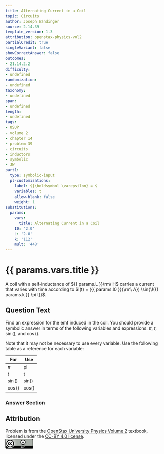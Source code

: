 ```yaml
---
title: Alternating Current in a Coil
topic: Circuits
author: Joseph Wandinger
source: 2.14.39
template_version: 1.3
attribution: openstax-physics-vol2
partialCredit: true
singleVariant: false
showCorrectAnswer: false
outcomes:
- 21.14.2.2
difficulty:
- undefined
randomization:
- undefined
taxonomy:
- undefined
span:
- undefined
length:
- undefined
tags:
- OSUP
- volume 2
- chapter 14
- problem 39
- circuits
- inductors
- symbolic
- JW
part1:
  type: symbolic-input
  pl-customizations:
    label: ${\boldsymbol \varepsilon} = $
    variables: t
    allow-blank: false
    weight: 1
substitutions:
  params:
    vars:
      title: Alternating Current in a Coil
    I0: '2.0'
    L: '2.0'
    k: '112'
    mult: '448'
---
```

# {{ params.vars.title }}
A coil with a self-inductance of ${{ params.L }}\rm\ H$ carries a current that varies with time according to $I(t) = ({{ params.I0 }}{\rm\ A}) \sin{\!({{ params.k }} \pi t)}$.

## Question Text

Find an expression for the emf induced in the coil.
You should provide a symbolic answer in terms of the following variables and expressions: $\pi$, $t$, $\sin()$, and $\cos()$.

Note that it may not be necessary to use every variable. Use the following table as a reference for each variable:

| For      | Use   |
|----------|-------|
| $\pi$    | pi    |
| $t$      | t     |
| $\sin()$ | sin() |
| $\cos()$ | cos() |

### Answer Section

## Attribution

Problem is from the [OpenStax University Physics Volume 2](https://openstax.org/details/books/university-physics-volume-2) textbook, licensed under the [CC-BY 4.0 license](https://creativecommons.org/licenses/by/4.0/).<br>![Image representing the Creative Commons 4.0 BY license.](https://raw.githubusercontent.com/firasm/bits/master/by.png)